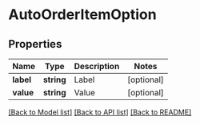 # AutoOrderItemOption

## Properties
Name | Type | Description | Notes
------------ | ------------- | ------------- | -------------
**label** | **string** | Label | [optional] 
**value** | **string** | Value | [optional] 

[[Back to Model list]](../README.md#documentation-for-models) [[Back to API list]](../README.md#documentation-for-api-endpoints) [[Back to README]](../README.md)


